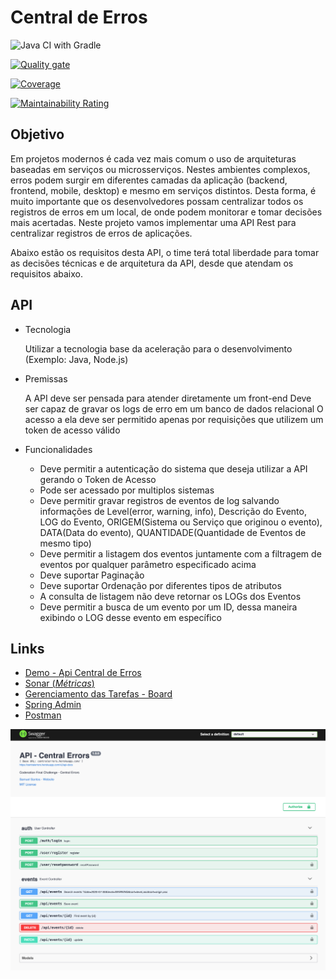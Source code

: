 # Central de Erros

![Java CI with Gradle](https://github.com/acelera-codenation/erros-center/workflows/Java%20CI%20with%20Gradle/badge.svg)

[![Quality gate](https://sonarcloud.io/api/project_badges/quality_gate?project=acelera-codenation_erros-center&branch=master)](https://sonarcloud.io/dashboard?id=acelera-codenation_erros-center)

[![Coverage](https://sonarcloud.io/api/project_badges/measure?project=acelera-codenation_erros-center&metric=coverage)](https://sonarcloud.io/dashboard?id=acelera-codenation_erros-center)

[![Maintainability Rating](https://sonarcloud.io/api/project_badges/measure?project=acelera-codenation_erros-center&metric=sqale_rating)](https://sonarcloud.io/dashboard?id=acelera-codenation_erros-center)

## Objetivo

Em projetos modernos é cada vez mais comum o uso de arquiteturas baseadas em serviços ou microsserviços. Nestes ambientes complexos, erros podem surgir em diferentes camadas da aplicação (backend, frontend, mobile, desktop) e mesmo em serviços distintos. Desta forma, é muito importante que os desenvolvedores possam centralizar todos os registros de erros em um local, de onde podem monitorar e tomar decisões mais acertadas. Neste projeto vamos implementar uma API Rest para centralizar registros de erros de aplicações.

Abaixo estão os requisitos desta API, o time terá total liberdade para tomar as decisões técnicas e de arquitetura da API, desde que atendam os requisitos abaixo.

## API

- Tecnologia
    
    Utilizar a tecnologia base da aceleração para o desenvolvimento (Exemplo: Java, Node.js)
- Premissas
    
    A API deve ser pensada para atender diretamente um front-end
    Deve ser capaz de gravar os logs de erro em um banco de dados relacional
    O acesso a ela deve ser permitido apenas por requisições que utilizem um token de acesso válido

- Funcionalidades
    
    - Deve permitir a autenticação do sistema que deseja utilizar a API gerando o Token de Acesso
    - Pode ser acessado por multiplos sistemas
    - Deve permitir gravar registros de eventos de log salvando informações de Level(error, warning, info), Descrição do Evento, LOG do Evento, ORIGEM(Sistema ou Serviço que originou o evento), DATA(Data do evento), QUANTIDADE(Quantidade de Eventos de mesmo tipo)
    - Deve permitir a listagem dos eventos juntamente com a filtragem de eventos por qualquer parâmetro especificado acima
    - Deve suportar Paginação
    - Deve suportar Ordenação por diferentes tipos de atributos
    - A consulta de listagem não deve retornar os LOGs dos Eventos
    - Deve permitir a busca de um evento por um ID, dessa maneira exibindo o LOG desse evento em específico
    
    
## Links

 - [Demo - Api Central de Erros](https://centralerrors.herokuapp.com) 
 - [Sonar (_Métricas_)](https://sonarcloud.io/dashboard?id=acelera-codenation_erros-center)
 - [Gerenciamento das Tarefas - Board](https://github.com/orgs/acelera-codenation/projects/1) 
 - [Spring Admin](https://central-admin.herokuapp.com/applications)
 - [Postman](https://samuelsantos-dev.postman.co/collections/1130955-57bc8d31-fda0-4ae3-b7e3-3080ed91fc75?version=latest&workspace=ba1f86a7-4d07-4597-bcc3-b23c3c58956a)

![Alt Text](./docs/demo.png)